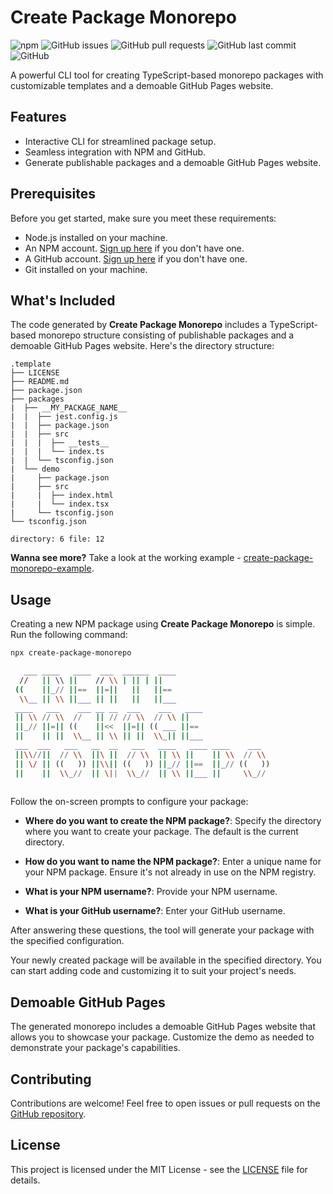 # Create Package Monorepo

![npm](https://img.shields.io/npm/v/create-package-monorepo)
![GitHub issues](https://img.shields.io/github/issues-raw/miloszsobczak/create-package-monorepo)
![GitHub pull requests](https://img.shields.io/github/issues-pr-raw/miloszsobczak/create-package-monorepo)
![GitHub last commit](https://img.shields.io/github/last-commit/miloszsobczak/create-package-monorepo)
![GitHub](https://img.shields.io/github/license/miloszsobczak/create-package-monorepo)

A powerful CLI tool for creating TypeScript-based monorepo packages with customizable templates and a demoable GitHub Pages website.

## Features

- Interactive CLI for streamlined package setup.
- Seamless integration with NPM and GitHub.
- Generate publishable packages and a demoable GitHub Pages website.

## Prerequisites

Before you get started, make sure you meet these requirements:

- Node.js installed on your machine.
- An NPM account. [Sign up here](https://www.npmjs.com/signup) if you don't have one.
- A GitHub account. [Sign up here](https://github.com/join) if you don't have one.
- Git installed on your machine.

## What's Included

The code generated by **Create Package Monorepo** includes a TypeScript-based monorepo structure consisting of publishable packages and a demoable GitHub Pages website. Here's the directory structure:

```
.template
├── LICENSE
├── README.md
├── package.json
├── packages
|  ├── __MY_PACKAGE_NAME__
|  |  ├── jest.config.js
|  |  ├── package.json
|  |  ├── src
|  |  |  ├── __tests__
|  |  |  └── index.ts
|  |  └── tsconfig.json
|  └── demo
|     ├── package.json
|     ├── src
|     |  ├── index.html
|     |  └── index.tsx
|     └── tsconfig.json
└── tsconfig.json

directory: 6 file: 12
```
__Wanna see more?__ Take a look at the working example - [create-package-monorepo-example](https://github.com/miloszsobczak/create-package-monorepo-example).

## Usage

Creating a new NPM package using **Create Package Monorepo** is simple. Run the following command:

```bash
npx create-package-monorepo
```
```bash
   ___ ____   ____  ___  ______  ____                     
  //   || \\ ||    // \\ | || | ||                        
 ((    ||_// ||==  ||=||   ||   ||==                      
  \\__ || \\ ||___ || ||   ||   ||___                     
 ____   ___    ___ __ __  ___    ___   ____               
 || \\ // \\  //   || // // \\  // \\ ||                  
 ||_// ||=|| ((    ||<<  ||=|| (( ___ ||==                
 ||    || ||  \\__ || \\ || ||  \\_|| ||___ 
 ___  ___   ___   __  __   ___   ____   ____ ____    ___ 
 ||\\//||  // \\  ||\ ||  // \\  || \\ ||    || \\  // \\ 
 || \/ || ((   )) ||\\|| ((   )) ||_// ||==  ||_// ((   ))
 ||    ||  \\_//  || \||  \\_//  || \\ ||___ ||     \\_// 
                                                          
```

Follow the on-screen prompts to configure your package:

- **Where do you want to create the NPM package?**: Specify the directory where you want to create your package. The default is the current directory.

- **How do you want to name the NPM package?**: Enter a unique name for your NPM package. Ensure it's not already in use on the NPM registry.

- **What is your NPM username?**: Provide your NPM username.

- **What is your GitHub username?**: Enter your GitHub username.

After answering these questions, the tool will generate your package with the specified configuration.

Your newly created package will be available in the specified directory. You can start adding code and customizing it to suit your project's needs.

## Demoable GitHub Pages

The generated monorepo includes a demoable GitHub Pages website that allows you to showcase your package. Customize the demo as needed to demonstrate your package's capabilities.

## Contributing

Contributions are welcome! Feel free to open issues or pull requests on the [GitHub repository](https://github.com/miloszsobczak/create-package-monorepo).

## License

This project is licensed under the MIT License - see the [LICENSE](LICENSE) file for details.
